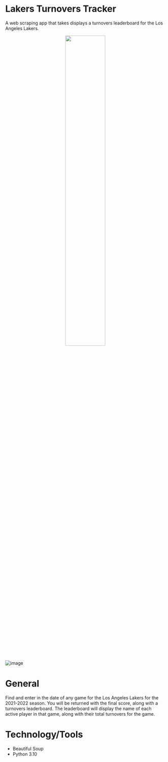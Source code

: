 # Lakers Turnovers Tracker
A web scraping app that takes displays a turnovers leaderboard for the Los Angeles Lakers.

<p align="center">
<img src="https://github.com/carlortiz/lakers-turnovers-tracker/assets/45545195/87ccc579-9a9d-4a03-8143-fc26c8f2f350" width=50% height=50%>
</p>

![image](https://github.com/carlortiz/lakers-turnovers-tracker/assets/45545195/87ccc579-9a9d-4a03-8143-fc26c8f2f350)


# General
Find and enter in the date of any game for the Los Angeles Lakers for the 2021-2022 season. You will be returned with the final score, along with a turnovers
leaderboard. The leaderboard will display the name of each active player in that game, along with their total turnovers for the game.

# Technology/Tools
- Beautiful Soup
- Python 3.10
